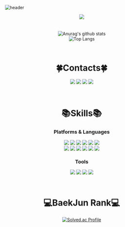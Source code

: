 <!--
**pilo6044/pilo6044** is a ✨ _special_ ✨ repository because its `README.md` (this file) appears on your GitHub profile.

Here are some ideas to get you started:

- 🔭 I’m currently working on ...
- 🌱 I’m currently learning ...
- 👯 I’m looking to collaborate on ...
- 🤔 I’m looking for help with ...
- 💬 Ask me about ...
- 📫 How to reach me: ...
- 😄 Pronouns: ...
- ⚡ Fun fact: ...
-->
![header](https://capsule-render.vercel.app/api?type=soft&color=eafdb4&text=OneCozy&animation=blink&height=150&section=header&fontSize=70&fontColor=c1ccfa)
<div align="center">
  <a href="https://hits.seeyoufarm.com"><img src="https://hits.seeyoufarm.com/api/count/incr/badge.svg?url=https%3A%2F%2Fgithub.com%2Fpilo6044%2Fhit-counter&count_bg=%23C1CCFA&title_bg=%236F706D&icon=github.svg&icon_color=%23FFFFFF&title=Hits&edge_flat=false"/></a>
</div>

#

<div align="center">
  
  ![Anurag's github stats](https://github-readme-stats.vercel.app/api?username=OneCozy&show_icons=true&theme=vue)  
  ![Top Langs](https://github-readme-stats.vercel.app/api/top-langs/?username=OneCozy&layout=compact&theme=vue)
  
</div>

<br>

<div align="center"> 
  
  # 🍀Contacts🍀
  
  <a href="https://onecosy.github.io/" target="_blank"><img src="https://img.shields.io/badge/BLOG-181717?style=plastic&logo=Github&logoColor=white"/></a> 
  <a href="https://www.instagram.com/0903____________/" target="_blank"><img src="https://img.shields.io/badge/Instagram-E4405F?style=plastic&logo=Instagram&logoColor=white"/></a> 
  <a href="https://www.facebook.com/profile.php?id=100005054852913" target="_blank"><img    src="https://img.shields.io/badge/Facebook-1877F2?style=plastic&logo=Facebook&logoColor=white"/></a>
  <a href="mailto:tkdwls891@naver.com"><img src="https://img.shields.io/badge/Gmail-d14836?style=plastic&logo=Gmail&logoColor=white&link=tkdwls891@naver.com"/></a>
  <br><br><br>
  
  # 📚Skills📚
  ### Platforms & Languages
  
  <a href="#"><img src="https://img.shields.io/badge/C-A8B9CC?style=plastic&logo=C&logoColor=white"/></a>
  <a href="#"><img src="https://img.shields.io/badge/Java-007396?style=plastic&logo=OpenJDK&logoColor=white"/></a>
  <a href="#"><img src="https://img.shields.io/badge/C%23-239120?style=plastic&logo=C Sharp&logoColor=white"/></a>
  <a href="#"><img src="https://img.shields.io/badge/HTML-E34F26?style=plastic&logo=HTML5&logoColor=white"/></a>
  <a href="#"><img src="https://img.shields.io/badge/CSS-1572B6?style=plastic&logo=CSS3&logoColor=white"/></a>
  <a href="#"><img src="https://img.shields.io/badge/Android-3DDC84?style=plastic&logo=Android&logoColor=white"/></a>
  <br>
  <a href="#"><img src="https://img.shields.io/badge/Linux-FCC624?style=plastic&logo=Linux&logoColor=white"/></a>
  <a href="#"><img src="https://img.shields.io/badge/Mysql-E6B91E?style=plastic&logo=MySql&logoColor=white"/></a>
  <a href="#"><img src="https://img.shields.io/badge/JS-F7DF1E?style=plastic&logo=JavaScript&logoColor=white"/></a>
  <a href="#"><img src="https://img.shields.io/badge/Spring-6DB33F?style=plastic&logo=Spring&logoColor=white"/></a>
  <a href="#"><img src="https://img.shields.io/badge/SpringBoot-6DB33F?style=plastic&logo=SpringBoot&logoColor=white"/></a>
  <a href="#"><img src="https://img.shields.io/badge/React-61DAFB?style=plastic&logo=React&logoColor=white"/></a>
  
  
  ### Tools
  <a href="#"><img src="https://img.shields.io/badge/VISUAL STUDIO-5C2D91?style=plastic&logo=VISUAL STUDIO&logoColor=white"/></a>
  <a href="#"><img src="https://img.shields.io/badge/ANDROID STUDIO-3DDC84?style=plastic&logo=Android Studio&logoColor=white"/></a>
  <a href="#"><img src="https://img.shields.io/badge/ECLIPSE IDE-2C2255?style=plastic&logo=ECLIPSE IDE&logoColor=white"/></a>
  <a href="#"><img src="https://img.shields.io/badge/IntelliJIDEA-000000?style=plastic&logo=IntelliJIDEA&logoColor=white"/></a>
</div>

<br>

<div align="center">
  
  # 💻BaekJun Rank💻
  
  [![Solved.ac Profile](http://mazassumnida.wtf/api/v2/generate_badge?boj=pilo37)](https://solved.ac/pilo37/)
  
</div>
